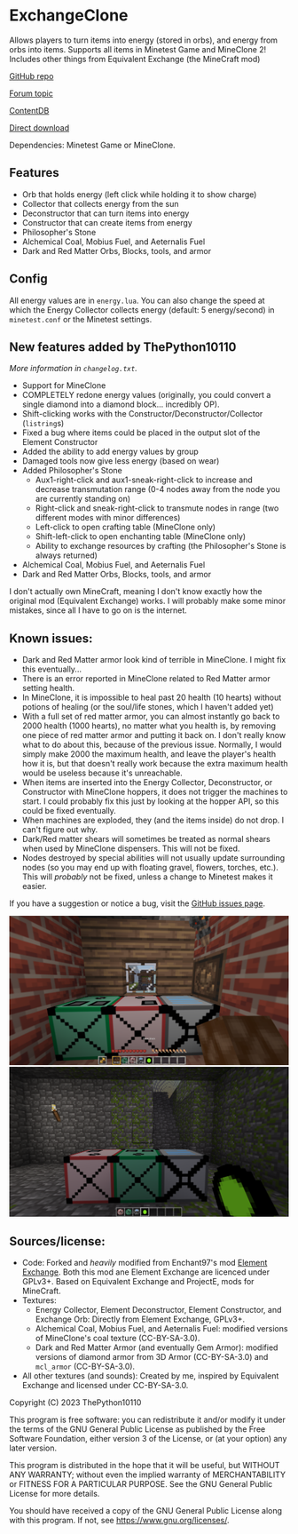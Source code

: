 # ExchangeClone
Allows players to turn items into energy (stored in orbs), and energy from orbs into items. Supports all items in Minetest Game and MineClone 2! Includes other things from Equivalent Exchange (the MineCraft mod)

[GitHub repo](https://github.com/thepython10110/exchangeclone)

[Forum topic](https://forum.minetest.net/viewtopic.php?f=9&t=29473)

[ContentDB](https://content.minetest.net/packages/ThePython/exchangeclone)

[Direct download](https://github.com/ThePython10110/ExchangeClone/archive/refs/heads/main.zip)

Dependencies: Minetest Game or MineClone.

## Features
* Orb that holds energy (left click while holding it to show charge)
* Collector that collects energy from the sun
* Deconstructor that can turn items into energy
* Constructor that can create items from energy
* Philosopher's Stone
* Alchemical Coal, Mobius Fuel, and Aeternalis Fuel
* Dark and Red Matter Orbs, Blocks, tools, and armor

## Config
All energy values are in `energy.lua`. You can also change the speed at which the Energy Collector collects energy (default: 5 energy/second) in `minetest.conf` or the Minetest settings.

## New features added by ThePython10110
*More information in `changelog.txt`.*
* Support for MineClone
* COMPLETELY redone energy values (originally, you could convert a single diamond into a diamond block... incredibly OP).
* Shift-clicking works with the Constructor/Deconstructor/Collector (`listring`s)
* Fixed a bug where items could be placed in the output slot of the Element Constructor
* Added the ability to add energy values by group
* Damaged tools now give less energy (based on wear)
* Added Philosopher's Stone
    * Aux1-right-click and aux1-sneak-right-click to increase and decrease transmutation range (0-4 nodes away from the node you are currently standing on)
    * Right-click and sneak-right-click to transmute nodes in range (two different modes with minor differences)
    * Left-click to open crafting table (MineClone only)
    * Shift-left-click to open enchanting table (MineClone only)
    * Ability to exchange resources by crafting (the Philosopher's Stone is always returned)
* Alchemical Coal, Mobius Fuel, and Aeternalis Fuel
* Dark and Red Matter Orbs, Blocks, tools, and armor


I don't actually own MineCraft, meaning I don't know exactly how the original mod (Equivalent Exchange) works. I will probably make some minor mistakes, since all I have to go on is the internet. 

## Known issues:
* Dark and Red Matter armor look kind of terrible in MineClone. I might fix this eventually...
* There is an error reported in MineClone related to Red Matter armor setting health.
* In MineClone, it is impossible to heal past 20 health (10 hearts) without potions of healing (or the soul/life stones, which I haven't added yet)
* With a full set of red matter armor, you can almost instantly go back to 2000 health (1000 hearts), no matter what you health is, by removing one piece of red matter armor and putting it back on. I don't really know what to do about this, because of the previous issue. Normally, I would simply make 2000 the maximum health, and leave the player's health how it is, but that doesn't really work because the extra maximum health would be useless because it's unreachable.
* When items are inserted into the Energy Collector, Deconstructor, or Constructor with MineClone hoppers, it does not trigger the machines to start. I could probably fix this just by looking at the hopper API, so this could be fixed eventually.
* When machines are exploded, they (and the items inside) do not drop. I can't figure out why.
* Dark/Red matter shears will sometimes be treated as normal shears when used by MineClone dispensers. This will not be fixed.
* Nodes destroyed by special abilities will not usually update surrounding nodes (so you may end up with floating gravel, flowers, torches, etc.). This will *probably* not be fixed, unless a change to Minetest makes it easier.

If you have a suggestion or notice a bug, visit the [GitHub issues page](https://github.com/thepython10110/exchangeclone/issues).

![MineClone Screenshot](screenshot.png)
![Minetest Game Screenshot](screenshot_mtg.png)

## Sources/license:
* Code: Forked and *heavily* modified from Enchant97's mod [Element Exchange](https://github.com/enchant97/minetest_element_exchange). Both this mod ane Element Exchange are licenced under GPLv3+. Based on Equivalent Exchange and ProjectE, mods for MineCraft.
* Textures:
    * Energy Collector, Element Deconstructor, Element Constructor, and Exchange Orb: Directly from Element Exchange, GPLv3+.
    * Alchemical Coal, Mobius Fuel, and Aeternalis Fuel: modified versions of MineClone's coal texture (CC-BY-SA-3.0).
    * Dark and Red Matter Armor (and eventually Gem Armor): modified versions of diamond armor from 3D Armor (CC-BY-SA-3.0) and `mcl_armor` (CC-BY-SA-3.0).
* All other textures (and sounds): Created by me, inspired by Equivalent Exchange and licensed under CC-BY-SA-3.0.

Copyright (C) 2023 ThePython10110

This program is free software: you can redistribute it and/or modify
it under the terms of the GNU General Public License as published by
the Free Software Foundation, either version 3 of the License, or
(at your option) any later version.

This program is distributed in the hope that it will be useful,
but WITHOUT ANY WARRANTY; without even the implied warranty of
MERCHANTABILITY or FITNESS FOR A PARTICULAR PURPOSE.  See the
GNU General Public License for more details.

You should have received a copy of the GNU General Public License
along with this program.  If not, see <https://www.gnu.org/licenses/>.
